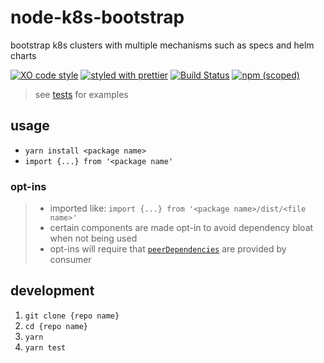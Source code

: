 # node-k8s-bootstrap

bootstrap k8s clusters with multiple mechanisms such as specs and helm charts

[![XO code style](https://img.shields.io/badge/code_style-XO-5ed9c7.svg)](https://github.com/sindresorhus/xo)
[![styled with prettier](https://img.shields.io/badge/styled_with-prettier-ff69b4.svg)](https://github.com/prettier/prettier)
[![Build Status](https://travis-ci.org/the-watchmen/node-k8s-bootstrap.svg?branch=master)](https://travis-ci.org/the-watchmen/node-k8s-bootstrap)
[![npm (scoped)](https://img.shields.io/npm/v/@watchmen/k8s-bootstrap.svg)](https://img.shields.io/npm/v/@watchmen/k8s-bootstrap.svg)

> see [tests](test) for examples

## usage

* `yarn install <package name>`
* `import {...} from '<package name'`

### opt-ins

> * imported like: `import {...} from '<package name>/dist/<file name>'`
> * certain components are made opt-in to avoid dependency bloat when not being used
> * opt-ins will require that [`peerDependencies`](https://docs.npmjs.com/files/package.json#peerdependencies) are provided by consumer

## development

1. `git clone {repo name}`
1. `cd {repo name}`
1. `yarn`
1. `yarn test`
